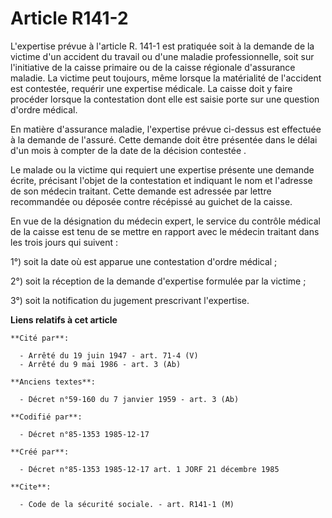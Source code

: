 # Article R141-2

L'expertise prévue à l'article R. 141-1 est pratiquée soit à la demande de la victime d'un accident du travail ou d'une
maladie professionnelle, soit sur l'initiative de la caisse primaire ou de la caisse régionale d'assurance maladie. La
victime peut toujours, même lorsque la matérialité de l'accident est contestée, requérir une expertise médicale. La caisse
doit y faire procéder lorsque la contestation dont elle est saisie porte sur une question d'ordre médical. 

En matière d'assurance maladie, l'expertise prévue ci-dessus est effectuée à la demande de l'assuré. Cette demande doit être
présentée dans le délai d'un mois à compter de la date de la décision contestée     . 

Le malade ou la victime qui requiert une expertise présente une demande écrite, précisant l'objet de la contestation et
indiquant le nom et l'adresse de son médecin traitant. Cette demande est adressée par lettre recommandée ou déposée contre
récépissé au guichet de la caisse. 

En vue de la désignation du médecin expert, le service du contrôle médical de la caisse est tenu de se mettre en rapport avec
le médecin traitant dans les trois jours qui suivent : 

1°) soit la date où est apparue une contestation d'ordre médical ; 

2°) soit la réception de la demande d'expertise formulée par la victime ; 

3°) soit la notification du jugement prescrivant l'expertise.

**Liens relatifs à cet article**

	**Cité par**:

	  - Arrêté du 19 juin 1947 - art. 71-4 (V)
	  - Arrêté du 9 mai 1986 - art. 3 (Ab)

	**Anciens textes**:

	  - Décret n°59-160 du 7 janvier 1959 - art. 3 (Ab)

	**Codifié par**:

	  - Décret n°85-1353 1985-12-17

	**Créé par**:

	  - Décret n°85-1353 1985-12-17 art. 1 JORF 21 décembre 1985

	**Cite**:

	  - Code de la sécurité sociale. - art. R141-1 (M)

